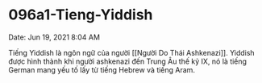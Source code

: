 # 096a1-Tieng-Yiddish

Date: Jun 19, 2021 8:04 AM

Tiếng Yiddish là ngôn ngữ của người [[Người Do Thái Ashkenazi]]. Yiddish được hình thành khi người ashkenazi đến Trung Âu thế kỷ IX, nó là tiếng German mang yếu tố lấy từ tiếng Hebrew và tiếng Aram.